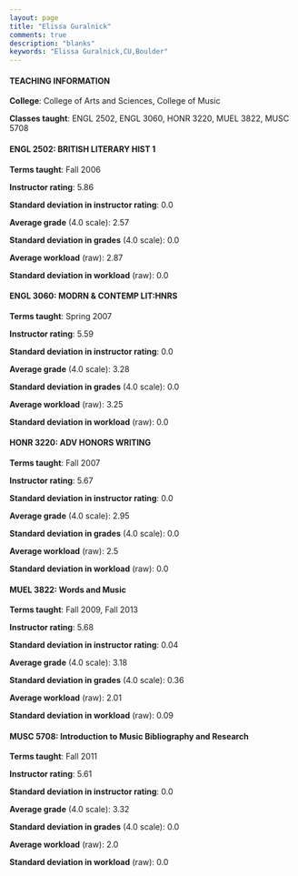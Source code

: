 ```yaml
---
layout: page
title: "Elissa Guralnick" 
comments: true
description: "blanks"
keywords: "Elissa Guralnick,CU,Boulder"
---
```

<head>
<script src="https://ajax.googleapis.com/ajax/libs/jquery/2.1.3/jquery.min.js"></script>
<script src="https://dl.dropboxusercontent.com/s/pc42nxpaw1ea4o9/highcharts.js?dl=0"></script>
<!-- <script src="../assets/js/highcharts.js"></script> -->
<style type="text/css">@font-face {
	font-family: "Bebas Neue";
	src: url(https://www.filehosting.org/file/details/544349/BebasNeue Regular.otf) format("opentype");
	}
	h1.Bebas { 
		font-family: "Bebas Neue", Verdana, Tahoma;
	}
</style>
</head>
	   
#### TEACHING INFORMATION

**College**: College of Arts and Sciences, College of Music

**Classes taught**: ENGL 2502, ENGL 3060, HONR 3220, MUEL 3822, MUSC 5708

#### ENGL 2502: BRITISH LITERARY HIST 1

**Terms taught**: Fall 2006

**Instructor rating**: 5.86

**Standard deviation in instructor rating**: 0.0

**Average grade** (4.0 scale): 2.57

**Standard deviation in grades** (4.0 scale): 0.0

**Average workload** (raw): 2.87

**Standard deviation in workload** (raw): 0.0

#### ENGL 3060: MODRN & CONTEMP LIT:HNRS

**Terms taught**: Spring 2007

**Instructor rating**: 5.59

**Standard deviation in instructor rating**: 0.0

**Average grade** (4.0 scale): 3.28

**Standard deviation in grades** (4.0 scale): 0.0

**Average workload** (raw): 3.25

**Standard deviation in workload** (raw): 0.0

#### HONR 3220: ADV HONORS WRITING

**Terms taught**: Fall 2007

**Instructor rating**: 5.67

**Standard deviation in instructor rating**: 0.0

**Average grade** (4.0 scale): 2.95

**Standard deviation in grades** (4.0 scale): 0.0

**Average workload** (raw): 2.5

**Standard deviation in workload** (raw): 0.0

#### MUEL 3822: Words and Music

**Terms taught**: Fall 2009, Fall 2013

**Instructor rating**: 5.68

**Standard deviation in instructor rating**: 0.04

**Average grade** (4.0 scale): 3.18

**Standard deviation in grades** (4.0 scale): 0.36

**Average workload** (raw): 2.01

**Standard deviation in workload** (raw): 0.09

#### MUSC 5708: Introduction to Music Bibliography and Research

**Terms taught**: Fall 2011

**Instructor rating**: 5.61

**Standard deviation in instructor rating**: 0.0

**Average grade** (4.0 scale): 3.32

**Standard deviation in grades** (4.0 scale): 0.0

**Average workload** (raw): 2.0

**Standard deviation in workload** (raw): 0.0

